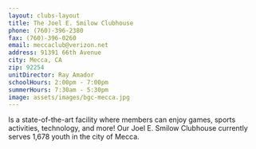 ```yaml
---
layout: clubs-layout
title: The Joel E. Smilow Clubhouse
phone: (760)-396-2380
fax: (760)-396-0260
email: meccaclub@verizon.net
address: 91391 66th Avenue
city: Mecca, CA
zip: 92254
unitDirector: Ray Amador
schoolHours: 2:00pm - 7:00pm
summerHours: 7:30am - 5:30pm
image: assets/images/bgc-mecca.jpg
---
```


Is a state-of-the-art facility where members can enjoy games, sports activities, technology, and more! Our Joel E. Smilow Clubhouse currently serves 1,678 youth in the city of Mecca.
